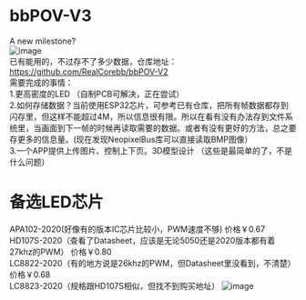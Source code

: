 # bbPOV-V3
A new milestone?  
![image](https://github.com/RealCorebb/bbPOV-V3/blob/main/IMG/logo.jpg)  
已有能用的，不过存不了多少数据，仓库地址：https://github.com/RealCorebb/bbPOV-V2  
需要完成的事情：  
1.更高密度的LED （自制PCB可解决，正在尝试）  
2.如何存储数据？当前使用ESP32芯片，可参考已有仓库，把所有帧数据都存到闪存里，但这样不能超过4M，所以信息很有限。所以在看有没有办法存到文件系统里，当画面到下一帧的时候再读取需要的数据。或者有没有更好的方法，总之要存更多的信息量。(现在发现NeopixelBus库可以直接读取BMP图像）  
3.一个APP提供上传图片、控制上下页。3D模型设计 （这些是最简单的了，不是什么问题）  

# 备选LED芯片
APA102-2020(好像有的版本IC芯片比较小，PWM速度不够)                          价格￥0.67  
HD107S-2020（查看了Datasheet，应该是无论5050还是2020版本都有着27khz的PWM）   价格￥0.80  
LC8822-2020（有的地方说是26khz的PWM，但Datasheet里没看到，不清楚）           价格￥0.68  
LC8823-2020（规格跟HD107S相似，但找不到购买地址）
![image](https://github.com/RealCorebb/bbPOV-V3/blob/main/IMG/LED_Chips.jpg)  
